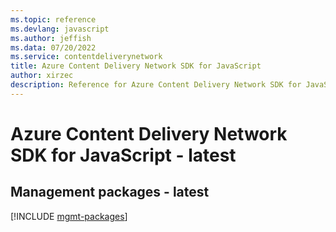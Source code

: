 ```yaml
---
ms.topic: reference
ms.devlang: javascript
ms.author: jeffish
ms.data: 07/20/2022
ms.service: contentdeliverynetwork
title: Azure Content Delivery Network SDK for JavaScript
author: xirzec
description: Reference for Azure Content Delivery Network SDK for JavaScript
---
```

# Azure Content Delivery Network SDK for JavaScript - latest

## Management packages - latest
[!INCLUDE [mgmt-packages](content-delivery-network-mgmt-index.md)]
